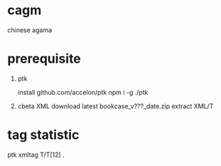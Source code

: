 # cagm
chinese agama

# prerequisite

1) ptk 

    install github.com/accelon/ptk
    npm i -g ./ptk

2) cbeta XML
    download latest bookcase_v???_date.zip
    extract XML/T 

# tag statistic
ptk xmltag T/T[12] .


